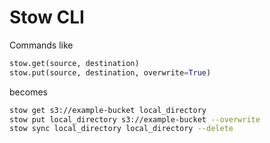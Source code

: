 # Stow CLI

Commands like

```python
stow.get(source, destination)
stow.put(source, destination, overwrite=True)
```

becomes

```bash
stow get s3://example-bucket local_directory
stow put local_directory s3://example-bucket --overwrite
stow sync local_directory local_directory --delete
```